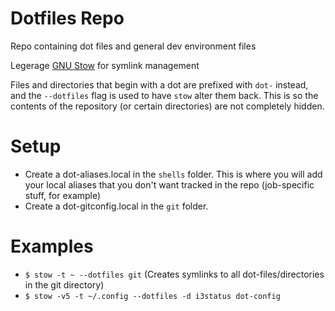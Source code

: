 # Dotfiles Repo
Repo containing dot files and general dev environment files

Legerage [GNU Stow](https://www.gnu.org/software/stow/) for symlink management

Files and directories that begin with a dot are prefixed with `dot-` instead, and the `--dotfiles` flag is used to have `stow` alter them back. This is so the contents of the repository (or certain directories) are not completely hidden.

# Setup
- Create a dot-aliases.local in the `shells` folder. This is where you will add your local aliases that you don't want tracked in the repo (job-specific stuff, for example)
- Create a dot-gitconfig.local in the `git` folder.

# Examples
- `$ stow -t ~ --dotfiles git` (Creates symlinks to all dot-files/directories in the git directory)
- `$ stow -v5 -t ~/.config --dotfiles -d i3status dot-config`
